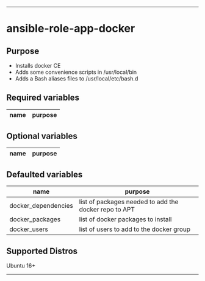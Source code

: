 ----
# ansible-role-app-docker

## Purpose
* Installs docker CE
* Adds some convenience scripts in /usr/local/bin
* Adds a Bash aliases files to /usr/local/etc/bash.d

## Required variables
| name | purpose |
| ---- | ------- |

## Optional variables
| name | purpose |
| ---- | ------- |

## Defaulted variables
| name | purpose |
| ---- | ------- |
| docker_dependencies | list of packages needed to add the docker repo to APT |
| docker_packages | list of docker packages to install |
| docker_users | list of users to add to the docker group |

## Supported Distros
Ubuntu 16+
****
